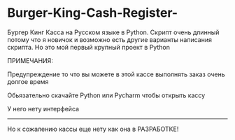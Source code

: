 # Burger-King-Cash-Register-
Бургер Кинг Касса на Русском языке в Python. Скрипт очень длинный потому что я новичок и возможно есть другие варианты написания скрипта. Но это мой первый крупный проект в Python

ПРИМЕЧАНИЯ:

Предупреждение то что вы можете в этой кассе выполнять заказ очень долгое время

Обьязательно скачайте Python или Pycharm чтобы открыть кассу

У него нету интерфейса

------------------------

Но к сожалению кассы еще нету как она в РАЗРАБОТКЕ!
